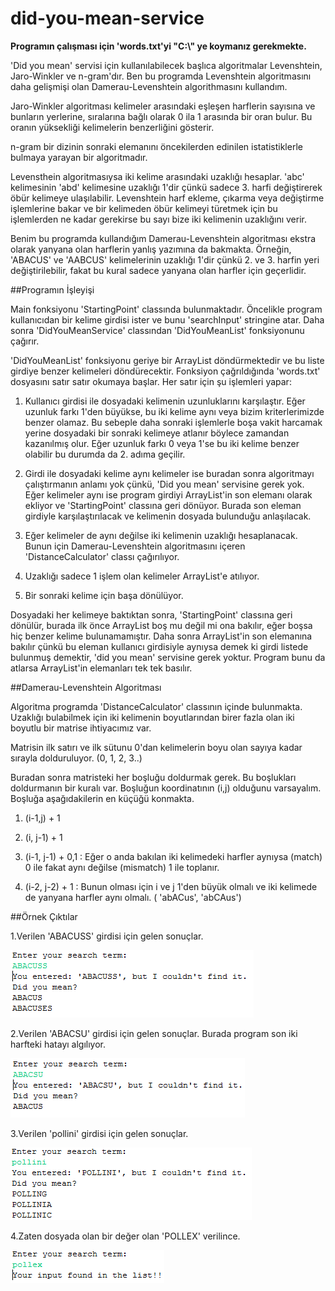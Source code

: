 # did-you-mean-service

**Programın çalışması için 'words.txt'yi "C:\\" ye koymanız gerekmekte.**

'Did you mean' servisi için kullanılabilecek başlıca algoritmalar Levenshtein, Jaro-Winkler ve n-gram'dır. Ben bu programda Levenshtein algoritmasını daha gelişmişi olan Damerau-Levenshtein algorithmasını kullandım.

Jaro-Winkler algoritması kelimeler arasındaki eşleşen harflerin sayısına ve bunların yerlerine, sıralarına bağlı olarak 0 ila 1 arasında bir oran bulur. Bu oranın yüksekliği kelimelerin benzerliğini gösterir.

n-gram bir dizinin sonraki elemanını öncekilerden edinilen istatistiklerle bulmaya yarayan bir algoritmadır.

Levensthein algoritmasıysa iki kelime arasındaki uzaklığı hesaplar. 'abc' kelimesinin 'abd' kelimesine uzaklığı 1'dir çünkü sadece 3. harfi değiştirerek öbür kelimeye ulaşılabilir. Levenshtein harf ekleme, çıkarma veya değiştirme işlemlerine bakar ve bir kelimeden öbür kelimeyi türetmek için bu işlemlerden ne kadar gerekirse bu sayı bize iki kelimenin uzaklığını verir.

Benim bu programda kullandığım Damerau-Levenshtein algoritması ekstra olarak yanyana olan harflerin yanlış yazımına da bakmakta. Örneğin, 'ABACUS' ve 'AABCUS' kelimelerinin uzaklığı 1'dir çünkü 2. ve 3. harfin yeri değiştirilebilir, fakat bu kural sadece yanyana olan harfler için geçerlidir.

##Programın İşleyişi

Main fonksiyonu 'StartingPoint' classında bulunmaktadır. Öncelikle program kullanıcıdan bir kelime girdisi ister ve bunu 'searchInput' stringine atar. Daha sonra 'DidYouMeanService' classından 'DidYouMeanList' fonksiyonunu çağırır.

'DidYouMeanList' fonksiyonu geriye bir ArrayList döndürmektedir ve bu liste girdiye benzer kelimeleri döndürecektir. Fonksiyon çağrıldığında 'words.txt' dosyasını satır satır okumaya başlar. Her satır için şu işlemleri yapar:

1. Kullanıcı girdisi ile dosyadaki kelimenin uzunluklarını karşılaştır. Eğer uzunluk farkı 1'den büyükse, bu iki kelime aynı veya bizim kriterlerimizde benzer olamaz. Bu sebeple daha sonraki işlemlerle boşa vakit harcamak yerine dosyadaki bir sonraki kelimeye atlanır böylece zamandan kazanılmış olur. Eğer uzunluk farkı 0 veya 1'se bu iki kelime benzer olabilir bu durumda da 2. adıma geçilir.

2. Girdi ile dosyadaki kelime aynı kelimeler ise buradan sonra algoritmayı çalıştırmanın anlamı yok çünkü, 'Did you mean' servisine gerek yok. Eğer kelimeler aynı ise program girdiyi ArrayList'in son elemanı olarak ekliyor ve 'StartingPoint' classına geri dönüyor. Burada son eleman girdiyle karşılaştırılacak ve kelimenin dosyada bulunduğu anlaşılacak.

3. Eğer kelimeler de aynı değilse iki kelimenin uzaklığı hesaplanacak. Bunun için Damerau-Levenshtein algoritmasını içeren 'DistanceCalculator' classı çağırılıyor.

4. Uzaklığı sadece 1 işlem olan kelimeler ArrayList'e atılıyor.

5. Bir sonraki kelime için başa dönülüyor.

Dosyadaki her kelimeye baktıktan sonra, 'StartingPoint' classına geri dönülür, burada ilk önce ArrayList boş mu değil mi ona bakılır, eğer boşsa hiç benzer kelime bulunamamıştır. Daha sonra ArrayList'in son elemanına bakılır çünkü bu eleman kullanıcı girdisiyle aynıysa demek ki girdi listede bulunmuş demektir, 'did you mean' servisine gerek yoktur. Program bunu da atlarsa ArrayList'in elemanları tek tek basılır.

##Damerau-Levenshtein Algoritması

Algoritma programda 'DistanceCalculator' classının içinde bulunmakta. Uzaklığı bulabilmek için iki kelimenin boyutlarından birer fazla olan iki boyutlu bir matrise ihtiyacımız var. 

Matrisin ilk satırı ve ilk sütunu 0'dan kelimelerin boyu olan sayıya kadar sırayla dolduruluyor. (0, 1, 2, 3..)

Buradan sonra matristeki her boşluğu doldurmak gerek. Bu boşlukları doldurmanın bir kuralı var. Boşluğun koordinatının (i,j) olduğunu varsayalım. Boşluğa aşağıdakilerin en küçüğü konmakta.

1. (i-1,j) + 1

2. (i, j-1) + 1

3. (i-1, j-1) + 0,1 : Eğer o anda bakılan iki kelimedeki harfler aynıysa (match) 0 ile fakat aynı değilse (mismatch) 1 ile toplanır. 

4. (i-2, j-2) + 1 : Bunun olması için i ve j 1'den büyük olmalı ve iki kelimede de yanyana harfler aynı olmalı. ( 'abACus', 'abCAus')

##Örnek Çıktılar

1.Verilen 'ABACUSS' girdisi için gelen sonuçlar.

![abacuss](https://github.com/brkyataman/did-you-mean-service/blob/master/did-you-mean-abacus.PNG)

2.Verilen 'ABACSU' girdisi için gelen sonuçlar. Burada program son iki harfteki hatayı algılıyor.

![abacsu](https://github.com/brkyataman/did-you-mean-service/blob/master/did-you-mean-abacsu.PNG)

3.Verilen 'pollini' girdisi için gelen sonuçlar.

![pollini](https://github.com/brkyataman/did-you-mean-service/blob/master/did-you-mean-pollini.PNG)

4.Zaten dosyada olan bir değer olan 'POLLEX' verilince.

![pollex](https://github.com/brkyataman/did-you-mean-service/blob/master/pollex.PNG)
